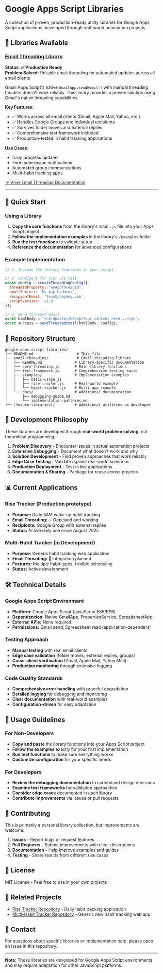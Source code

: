 # Google Apps Script Libraries

A collection of proven, production-ready utility libraries for Google Apps Script applications, developed through real-world automation projects.

## 📧 Libraries Available

### [Email Threading Library](./email-threading/)
**Status: ✅ Production Ready**  
**Problem Solved:** Reliable email threading for automated updates across all email clients

Gmail Apps Script's native `GmailApp.sendEmail()` with manual threading headers doesn't work reliably. This library provides a proven solution using Gmail's native threading capabilities.

**Key Features:**
- ✅ Works across all email clients (Gmail, Apple Mail, Yahoo, etc.)
- ✅ Handles Google Groups and individual recipients  
- ✅ Survives folder moves and external replies
- ✅ Comprehensive test framework included
- ✅ Production-tested in habit tracking applications

**Use Cases:**
- Daily progress updates
- Form submission notifications  
- Automated group communications
- Multi-habit tracking apps

[→ View Email Threading Documentation](./email-threading/README.md)

---

## 🚀 Quick Start

### Using a Library
1. **Copy the core functions** from the library's main `.js` file into your Apps Script project
2. **Follow the implementation examples** in the library's `/examples` folder  
3. **Run the test functions** to validate setup
4. **Reference the documentation** for advanced configurations

### Example Implementation
```javascript
// 1. Include the library functions in your script

// 2. Configure for your use case
const config = createThreadingConfig({
  threadIdProperty: 'myAppThreadId',
  emailSubject: 'My App Updates',
  recipientEmail: 'team@company.com',
  scriptVersion: 'v1.0'
});

// 3. Send threaded email
const htmlBody = "<h2>Update</h2><p>Your content here...</p>";
const success = sendThreadedEmail(htmlBody, config);
```

## 📁 Repository Structure

```
google-apps-script-libraries/
├── README.md                    # This file
├── email-threading/             # Email threading library
│   ├── README.md               # Library-specific documentation
│   ├── core-threading.js       # Main library functions
│   ├── test-framework.js       # Comprehensive testing suite
│   ├── examples/               # Implementation examples
│   │   ├── basic-usage.js
│   │   ├── rise-tracker.js     # Real-world example
│   │   └── habit-tracker.js    # Multi-app example  
│   └── docs/                   # Additional documentation
│       ├── debugging-guide.md
│       └── implementation-patterns.md
└── [future-libraries]/         # Additional utilities as developed
```

## 🧪 Development Philosophy

These libraries are developed through **real-world problem solving**, not theoretical programming:

1. **Problem Discovery** - Encounter issues in actual automation projects
2. **Extensive Debugging** - Document what doesn't work and why  
3. **Solution Development** - Find proven approaches that work reliably
4. **Edge Case Testing** - Validate against real-world scenarios
5. **Production Deployment** - Test in live applications
6. **Documentation & Sharing** - Package for reuse across projects

## 📊 Current Applications

### Rise Tracker (Production prototype)
- **Purpose:** Daily 5AM wake-up habit tracking
- **Email Threading:** ✅ Deployed and working
- **Recipients:** Google Group with external replies
- **Status:** Active daily use since August 2025

### Multi-Habit Tracker (In Development)  
- **Purpose:** Generic habit tracking web application
- **Email Threading:** 🔄 Integration planned
- **Features:** Multiple habit types, flexible scheduling
- **Status:** Active development

## 🛠️ Technical Details

### Google Apps Script Environment
- **Platform:** Google Apps Script (JavaScript ES5/ES6)
- **Dependencies:** Native GmailApp, PropertiesService, SpreadsheetApp
- **External APIs:** None required
- **Permissions:** Gmail send, Spreadsheet read (application-dependent)

### Testing Approach
- **Manual testing** with real email clients
- **Edge case validation** (folder moves, external replies, groups)  
- **Cross-client verification** (Gmail, Apple Mail, Yahoo Mail)
- **Production monitoring** through extensive logging

### Code Quality Standards
- **Comprehensive error handling** with graceful degradation
- **Detailed logging** for debugging and monitoring
- **Clear documentation** with real-world examples
- **Configuration-driven** for easy adaptation

## 📝 Usage Guidelines

### For Non-Developers
- **Copy and paste** the library functions into your Apps Script project
- **Follow the examples** exactly for your first implementation
- **Run test functions** to make sure everything works
- **Customize configuration** for your specific needs

### For Developers  
- **Review the debugging documentation** to understand design decisions
- **Examine test frameworks** for validation approaches
- **Consider edge cases** documented in each library
- **Contribute improvements** via issues or pull requests

## 🤝 Contributing

This is primarily a personal library collection, but improvements are welcome:

1. **Issues** - Report bugs or request features
2. **Pull Requests** - Submit improvements with clear descriptions
3. **Documentation** - Help improve examples and guides
4. **Testing** - Share results from different use cases

## 📄 License

MIT License - Feel free to use in your own projects

## 🔗 Related Projects

- [Rise Tracker Repository](https://github.com/kentonium3/bug-driven-development) - Daily habit tracking application
- [Multi-Habit Tracker Repository](https://github.com/kentonium3/multi-habit-tracker) - Generic new habit tracking web app

## 📧 Contact

For questions about specific libraries or implementation help, please open an issue in this repository.

---

**Note:** These libraries are developed for Google Apps Script environments and may require adaptation for other JavaScript platforms.
